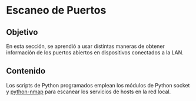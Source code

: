 # Escaneo de Puertos
## Objetivo
En esta sección, se aprendió a usar distintas maneras de obtener información de los puertos abiertos en dispositivos conectados a la LAN.

## Contenido
Los scripts de Python programados emplean los módulos de Python socket y [python-nmap](https://pypi.org/project/python-nmap/) para escanear los servicios de hosts en la red local.